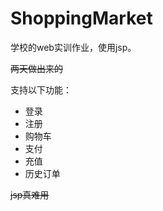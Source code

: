 # ShoppingMarket

学校的web实训作业，使用jsp。

~~两天做出来的~~

支持以下功能：
- 登录
- 注册
- 购物车
- 支付
- 充值
- 历史订单

~~jsp真难用~~
